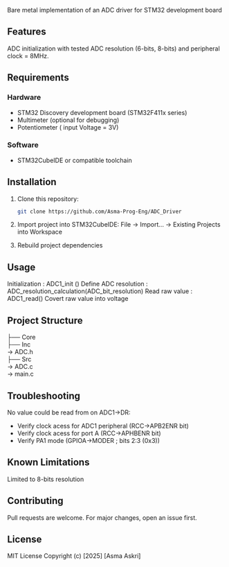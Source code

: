 Bare metal implementation  of an ADC driver for STM32 development board 
## Features
ADC initialization with tested ADC resolution (6-bits, 8-bits) and peripheral clock = 8MHz.
## Requirements
### Hardware
- STM32 Discovery development board (STM32F411x series)
- Multimeter (optional for debugging)
- Potentiometer ( input Voltage = 3V)
### Software
- STM32CubeIDE or compatible toolchain
## Installation
1. Clone this repository:
   ```bash
   git clone https://github.com/Asma-Prog-Eng/ADC_Driver
   
2. Import project into STM32CubeIDE:
File → Import... → Existing Projects into Workspace

3. Rebuild project dependencies

## Usage
Initialization : ADC1_init () 
Define ADC resolution : ADC_resolution_calculation(ADC_bit_resolution)
Read raw value : ADC1_read()
Covert raw value into voltage

## Project Structure

├── Core<br />
├── Inc<br />  → ADC.h <br />
├── Src<br /> → ADC.c<br /> → main.c

## Troubleshooting

No value could be read from on ADC1->DR:
- Verify clock acess for ADC1 peripheral (RCC->APB2ENR bit)
- Verify clock acess for port A (RCC->APHBENR bit)
- Verify PA1 mode (GPIOA->MODER ; bits 2:3 (0x3))

## Known Limitations
Limited to 8-bits resolution

## Contributing
Pull requests are welcome. For major changes, open an issue first.

## License
MIT License
Copyright (c) [2025] [Asma Askri]
